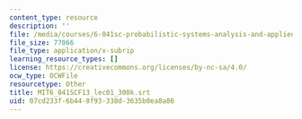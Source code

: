 ```yaml
---
content_type: resource
description: ''
file: /media/courses/6-041sc-probabilistic-systems-analysis-and-applied-probability-fall-2013/07cd233f6b448f93338d3635b0ea8a86_MIT6_041SCF13_lec01_300k.srt
file_size: 77066
file_type: application/x-subrip
learning_resource_types: []
license: https://creativecommons.org/licenses/by-nc-sa/4.0/
ocw_type: OCWFile
resourcetype: Other
title: MIT6_041SCF13_lec01_300k.srt
uid: 07cd233f-6b44-8f93-338d-3635b0ea8a86
---
```

